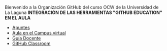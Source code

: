Bienvenido a la Organización GitHub del curso OCW de la Universidad de La Laguna **INTEGRACIÓN DE LAS HERRAMIENTAS "GITHUB EDUCATION" EN EL AULA** 
 
 * [Apuntes](https://ull-ocw-github-education.github.io/) 
 * [Aula en el Campus virtual](https://campusvirtual.ull.es/ocw/course/view.php?id=136)
 * [Guía Docente]({{site.baseurl}}/assets/pdfs/anexo_2_guia_docente_rellena_v3.pdf)
 * [GitHub Classroom]()
